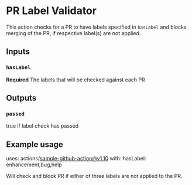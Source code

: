 # PR Label Validator

This action checks for a PR to have labels specified in `hasLabel` and blocks merging of the PR, if respective label(s) are not applied.

## Inputs

### `hasLabel`

**Required** The labels that will be checked against each PR

## Outputs

### `passed`

true if label check has passed

## Example usage

uses: actions/sample-github-action@v1.10
with:
hasLabel: enhancement,bug,help

Will check and block PR if either of three labels are not applied to the PR.
